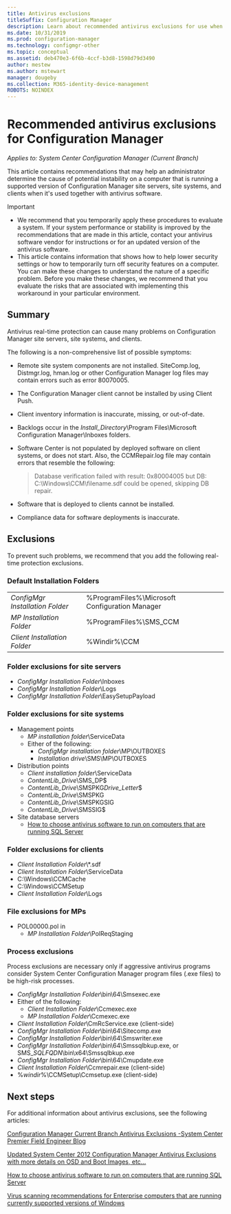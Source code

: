 ```yaml
---
title: Antivirus exclusions
titleSuffix: Configuration Manager
description: Learn about recommended antivirus exclusions for use when troubleshooting possible issues. 
ms.date: 10/31/2019
ms.prod: configuration-manager
ms.technology: configmgr-other
ms.topic: conceptual
ms.assetid: deb470e3-6f6b-4ccf-b3d8-1598d79d3490
author: mestew
ms.author: mstewart
manager: dougeby
ms.collection: M365-identity-device-management
ROBOTS: NOINDEX
---
```


# Recommended antivirus exclusions for Configuration Manager

*Applies to: System Center Configuration Manager (Current Branch)*

This article contains recommendations that may help an administrator determine the cause of potential instability on a computer that is running a supported version of Configuration Manager site servers, site systems, and clients when it's used together with antivirus software.

> [!IMPORTANT]
>
> - We recommend that you temporarily apply these procedures to evaluate a system. If your system performance or stability is improved by the recommendations that are made in this article, contact your antivirus software vendor for instructions or for an updated version of the antivirus software.
> - This article contains information that shows how to help lower security settings or how to temporarily turn off security features on a computer. You can make these changes to understand the nature of a specific problem. Before you make these changes, we recommend that you evaluate the risks that are associated with implementing this workaround in your particular environment.

## Summary

Antivirus real-time protection can cause many problems on Configuration Manager site servers, site systems, and clients.

The following is a non-comprehensive list of possible symptoms:

- Remote site system components are not installed. SiteComp.log, Distmgr.log, hman.log or other Configuration Manager log files may contain errors such as error 80070005.
- The Configuration Manager client cannot be installed by using Client Push.
- Client inventory information is inaccurate, missing, or out-of-date.
- Backlogs occur in the *Install_Directory*\Program Files\Microsoft Configuration Manager\Inboxes folders.
- Software Center is not populated by deployed software on client systems, or does not start. Also, the CCMRepair.log file may contain errors that resemble the following:

  > Database verification failed with result: 0x80004005 but DB: C:\Windows\CCM\filename.sdf could be opened, skipping DB repair.

- Software that is deployed to clients cannot be installed.
- Compliance data for software deployments is inaccurate.

## Exclusions

To prevent such problems, we recommend that you add the following real-time protection exclusions.

### Default Installation Folders

|  |  |
| - | - |
|*ConfigMgr Installation Folder*  |  %ProgramFiles%\Microsoft Configuration Manager  |  
|*MP Installation Folder*  |%ProgramFiles%\SMS_CCM  |  
|*Client Installation Folder*  |%Windir%\CCM  |  

### Folder exclusions for site servers

- *ConfigMgr Installation Folder*\Inboxes
- *ConfigMgr Installation Folder*\Logs
- *ConfigMgr Installation Folder*\EasySetupPayload

### Folder exclusions for site systems

- Management points
  - *MP installation folder*\ServiceData
  - Either of the following:
    - *ConfigMgr installation folder*\MP\OUTBOXES
    - *Installation drive*\SMS\MP\OUTBOXES
- Distribution points
  - *Client installation folder*\ServiceData
  - *ContentLib_Drive*\SMS_DP$
  - *ContentLib_Drive*\SMSPKG*Drive_Letter*$
  - *ContentLib_Drive*\SMSPKG
  - *ContentLib_Drive*\SMSPKGSIG
  - *ContentLib_Drive*\SMSSIG$
- Site database servers
  - [How to choose antivirus software to run on computers that are running SQL Server](https://support.microsoft.com/en-us/help/309422)

### Folder exclusions for clients

- *Client Installation Folder*\\\*.sdf
- *Client Installation Folder*\ServiceData
- C:\Windows\CCMCache
- C:\Windows\CCMSetup
- *Client Installation Folder*\Logs

### File exclusions for MPs

- POL00000.pol in
  - *MP Installation Folder*\PolReqStaging

### Process exclusions

Process exclusions are necessary only if aggressive antivirus programs consider System Center Configuration Manager program files (.exe files) to be high-risk processes.

- *ConfigMgr Installation Folder*\bin\64\Smsexec.exe
- Either of the following:
  - *Client Installation Folder*\Ccmexec.exe
  - *MP Installation Folder*\Ccmexec.exe
- *Client Installation Folder*\CmRcService.exe (client-side)
- *ConfigMgr Installation Folder*\bin\64\Sitecomp.exe
- *ConfigMgr Installation Folder*\bin\64\Smswriter.exe
- *ConfigMgr Installation Folder*\bin\64\Smssqlbkup.exe, or SMS_*SQLFQDN*\bin\x64\Smssqlbkup.exe
- *ConfigMgr Installation Folder*\bin\64\Cmupdate.exe
- *Client Installation Folder*\Ccmrepair.exe (client-side)
- %*windir*%\CCMSetup\Ccmsetup.exe (client-side)

## Next steps

For additional information about antivirus exclusions, see the following articles:

[Configuration Manager Current Branch Antivirus Exclusions -System Center Premier Field Engineer Blog](https://blogs.technet.microsoft.com/systemcenterpfe/2017/05/24/configuration-manager-current-branch-antivirus-update/)

[Updated System Center 2012 Configuration Manager Antivirus Exclusions with more details on OSD and Boot Images, etc&hellip;](https://blogs.technet.microsoft.com/systemcenterpfe/2013/01/11/updated-system-center-2012-configuration-manager-antivirus-exclusions-with-more-details-on-osd-and-boot-images-etc/)

[How to choose antivirus software to run on computers that are running SQL Server](https://support.microsoft.com/en-us/help/309422/how-to-choose-antivirus-software-to-run-on-computers-that-are-running-sql-server)

[Virus scanning recommendations for Enterprise computers that are running currently supported versions of Windows](https://support.microsoft.com/en-us/help/822158/virus-scanning-recommendations-for-enterprise-computers-that-are-running-currently-supported-versions-of-windows)
